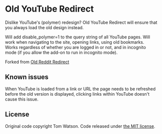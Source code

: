 # Old YouTube Redirect

Dislike YouTube's (polymer) redesign? Old YouTube Redirect will ensure that you always load the old design instead.

Will add disable_polymer=1 to the query string of all YouTube pages. Will work when navigating to the site, opening links, using old bookmarks. Works regardless of whether you are logged in or not, and in incognito mode (if you allow the add-on to run in incognito mode).

Forked from [Old Reddit Redirect](https://github.com/tom-james-watson/old-reddit-redirect)

## Known issues

When YouTube is loaded from a link or URL the page needs to be refreshed before the old version is displayed, clicking links within YouTube doesn't cause this issue.

## License

Original code copyright Tom Watson. Code released under [the MIT license](LICENSE.txt).
